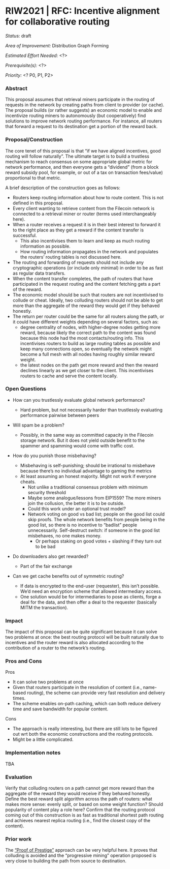 # RIW2021 | RFC: Incentive alignment for collaborative routing

_Status:_ draft

_Area of Improvement:_ Distribution Graph Forming

_Estimated Effort Needed:_ <?>

_Prerequisite(s):_ <?>

_Priority:_ <? P0, P1, P2>

### Abstract

This proposal assumes that retrieval miners participate in the routing of requests in the network by creating paths from client to provider (or cache). The proposal builds (or rather suggests) an economic model to enable and incentivize routing miners to autonomously (but cooperatively) find solutions to improve network routing performance. For instance, all routers that forward a request to its destination get a portion of the reward back.

### Proposal/Construction

The core tenet of this proposal is that “if we have aligned incentives, good routing will follow naturally”. The ultimate target is to build a trustless mechanism to reach consensus on some appropriate global metric for network performance, and then everyone gets a “dividend” (from a block reward subsidy pool, for example, or out of a tax on transaction fees/value) proportional to that metric.

A brief description of the construction goes as follows:

- Routers keep routing information about how to route content. This is not defined in this proposal.
- Every client wanting to retrieve content from the Filecoin network is connected to a retrieval miner or router (terms used interchangeably here). 
- When a router receives a request it is in their best interest to forward it to the right place as they get a reward if the content transfer is successful.
  - This also incentivises them to learn and keep as much routing information as possible.
  - How routing information propagates in the network and populates the routers’ routing tables is not discussed here.
- The routing and forwarding of requests should not include any cryptographic operations (or include only minimal) in order to be as fast as regular data transfers.
- When the content transfer completes, the path of routers that have participated in the request routing and the content fetching gets a part of the reward.
- The economic model should be such that routers are not incentivised to collude or cheat. Ideally, two colluding routers should not be able to get more than the aggregate of the reward they would get if they behaved honestly.
- The return per router could be the same for all routers along the path, or it could have different weights depending on several factors, such as: 
  - degree centrality of nodes, with higher-degree nodes getting more reward, because likely the correct path to the content was found because this node had the most contacts/routing info. This incentivises routers to build as large routing tables as possible and keep many connections open, so eventually the network might become a full mesh with all nodes having roughly similar reward weight.
  - the latest nodes on the path get more reward and then the reward declines linearly as we get closer to the client. This incentivises routers to cache and serve the content locally.


### Open Questions

- How can you trustlessly evaluate global network performance?
  - Hard problem, but not necessarily harder than trustlessly evaluating performance pairwise between peers
- Will spam be a problem?
  - Possibly, in the same way as committed capacity in the Filecoin storage network. But it does not yield outside benefit to the spammer and spamming would come with traffic cost. 
- How do you punish those misbehaving?
  - Misbehaving is self-punishing; should be irrational to misbehave because there’s no individual advantage to gaming the metrics
  - At least assuming an honest majority. Might not work if everyone cheats.
    - Not unlike a traditional consensus problem with minimum security threshold
    - Maybe some analogue/lessons from EIP1559? The more miners join the collusion, the better it is to be outside.
    - Could this work under an optional trust model?
    - Network voting on good vs bad list; people on the good list could skip proofs. The whole network benefits from people being in the good list, so there is no incentive to “badlist” people unnecessarily. Self-destruct switch: if someone in the good list misbehaves, no one makes money.
      - Or perhaps staking on good votes + slashing if they turn out to be bad
- Do downloaders also get rewarded?
  - Part of the fair exchange 

- Can we get cache benefits out of symmetric routing?
  - If data is encrypted to the end-user (requester), this isn’t possible. We’d need an encryption scheme that allowed intermediary access.
  - One solution would be for intermediaries to pose as clients, forge a deal for the data, and then offer a deal to the requester (basically MITM the transaction).

### Impact

The impact of this proposal can be quite significant because it can solve two problems at once: the best routing protocol will be built naturally due to incentives and the router reward is also allocated according to the contribution of a router to the network’s routing.

### Pros and Cons

Pros
- It can solve two problems at once
- Given that routers participate in the resolution of content (i.e., name-based routing), the scheme can provide very fast resolution and delivery times.
- The scheme enables on-path caching, which can both reduce delivery time and save bandwidth for popular content.

Cons
- The approach is really interesting, but there are still lots to be figured out wrt both the economic constructions and the routing protocols.
- Might be a little complicated.

### Implementation notes

TBA

### Evaluation

Verify that colluding routers on a path cannot get more reward than the aggregate of the reward they would receive if they behaved honestly.
Define the best reward split algorithm across the path of routers: what makes more sense: evenly split, or based on some weight function? Should popularity of content play a role here?
Confirm that the routing protocol coming out of this construction is as fast as traditional shortest path routing and achieves nearest replica routing (i.e., find the closest copy of the content).

### Prior work

The [“Proof of Prestige”](https://www.ee.ucl.ac.uk/~ipsaras/files/Proof_of_Prestige-icbc19.pdf) approach can be very helpful here. It proves that colluding is avoided and the “progressive mining” operation proposed is very close to building the path from source to destination.
